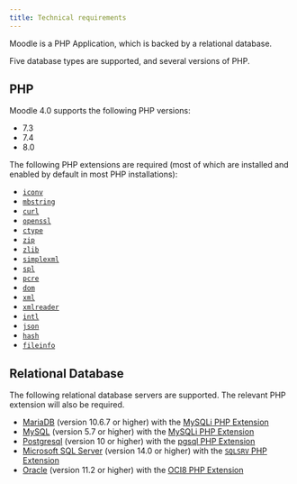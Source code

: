 ```yaml
---
title: Technical requirements
---
```


Moodle is a PHP Application, which is backed by a relational database.

Five database types are supported, and several versions of PHP.

## PHP

Moodle 4.0 supports the following PHP versions:

- 7.3
- 7.4
- 8.0

The following PHP extensions are required (most of which are installed and enabled by default in most PHP installations):

- [`iconv`](https://www.php.net/book.iconv)
- [`mbstring`](https://www.php.net/book.mbstring)
- [`curl`](https://www.php.net/book.curl)
- [`openssl`](https://www.php.net/book.openssl)
- [`ctype`](https://www.php.net/book.ctype)
- [`zip`](https://www.php.net/book.zip)
- [`zlib`](https://www.php.net/book.zlib)
- [`simplexml`](https://www.php.net/book.simplexml)
- [`spl`](https://www.php.net/book.spl)
- [`pcre`](https://www.php.net/book.pcre)
- [`dom`](https://www.php.net/book.dom)
- [`xml`](https://www.php.net/book.xml)
- [`xmlreader`](https://www.php.net/book.xmlreader)
- [`intl`](https://www.php.net/book.intl)
- [`json`](https://www.php.net/book.json)
- [`hash`](https://www.php.net/book.hash)
- [`fileinfo`](https://www.php.net/book.fileinfo)

## Relational Database

The following relational database servers are supported. The relevant PHP extension will also be required.

- [MariaDB](https://mariadb.org/) (version 10.6.7 or higher) with the [MySQLi PHP Extension](https://www.php.net/manual/en/book.mysqli.php)
- [MySQL](https://www.mysql.com/) (version 5.7 or higher) with the [MySQLi PHP Extension](https://www.php.net/manual/en/book.mysqli.php)
- [Postgresql](https://www.postgresql.org/) (version 10 or higher) with the [pgsql PHP Extension](https://www.php.net/manual/en/book.pgsql.php)
- [Microsoft SQL Server](https://www.microsoft.com/en-au/sql-server/sql-server-downloads) (version 14.0 or higher) with the [`SQLSRV` PHP Extension](https://www.php.net/manual/en/book.sqlsrv.php)
- [Oracle](https://docs.oracle.com/cd/B19306_01/server.102/b14220/intro.htm) (version 11.2 or higher) with the [OCI8 PHP Extension](https://www.php.net/manual/en/book.oci8.php)
